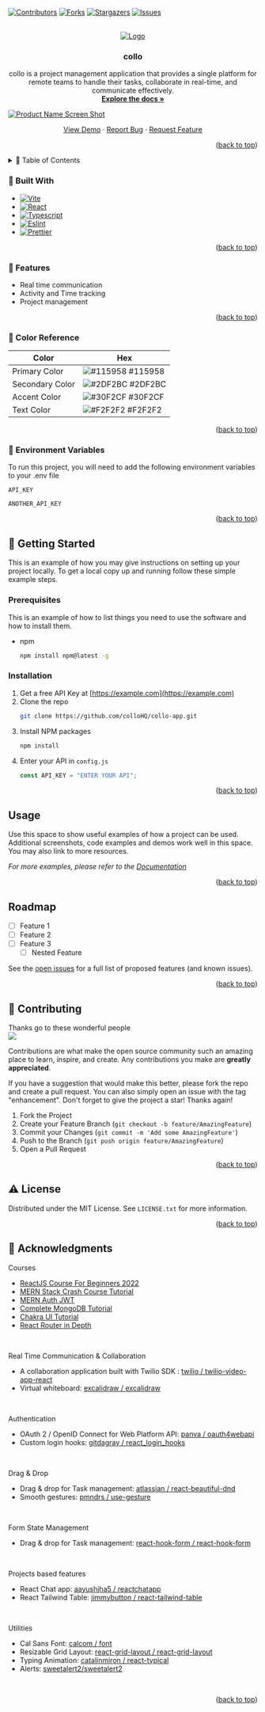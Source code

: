 <a name="readme-top"></a>

[![Contributors][contributors-shield]][contributors-url]
[![Forks][forks-shield]][forks-url]
[![Stargazers][stars-shield]][stars-url]
[![Issues][issues-shield]][issues-url]

<!-- PROJECT LOGO -->
<br />
<div align="center">
  <a href="https://github.com/colloHQ/collo-app">
    <img src="Homepage.jpg" alt="Logo" >
  </a>

<h3 align="center">collo</h3>

  <p align="center">
    collo is a project management application that provides a single platform for remote teams to handle their tasks, collaborate in real-time, and communicate effectively.
    <br />
    <a href="https://github.com/colloHQ/collo-app"><strong>Explore the docs »</strong></a>
    <br />
  </p>
</div>


<a align="center">[![Product Name Screen Shot][product-screenshot]](https://collo-app.app)</a>
  <p align="center">
    <a href="https://github.com/colloHQ/collo-app">View Demo</a>
    ·
    <a href="https://github.com/colloHQ/collo-app/issues">Report Bug</a>
    ·
    <a href="https://github.com/colloHQ/collo-app/issues">Request Feature</a>
  </p>

<p align="right">(<a href="#readme-top">back to top</a>)</p>


<!-- TABLE OF CONTENTS -->
<details>
  <summary>📔 Table of Contents</summary>
  <ol>
    <li>
      <a href="#about-the-project">About The Project</a>
      <ul>
        <li><a href="#built-with">Built With</a></li>
      </ul>
    </li>
    <li>
      <a href="#getting-started">Getting Started</a>
      <ul>
        <li><a href="#prerequisites">Prerequisites</a></li>
        <li><a href="#installation">Installation</a></li>
      </ul>
    </li>
    <li><a href="#usage">Usage</a></li>
    <li><a href="#roadmap">Roadmap</a></li>
    <li><a href="#contributing">Contributing</a></li>
    <li><a href="#license">License</a></li>
    <li><a href="#contact">Contact</a></li>
    <li><a href="#acknowledgments">Acknowledgments</a></li>
  </ol>
</details>
<!-- ABOUT THE PROJECT -->

### 👾 Built With

- [![Vite][vite.js]][vite-url]
- [![React][react.js]][react-url]
- [![Typescript][Typescript]][Typescript-url]
- [![Eslint][Eslint]][Eslint-url]
- [![Prettier][Prettier]][Prettier-url]


<p align="right">(<a href="#readme-top">back to top</a>)</p>

<!-- Features -->
### 🎯 Features

- Real time communication
- Activity and Time tracking
- Project management

<p align="right">(<a href="#readme-top">back to top</a>)</p>

<!-- Color Reference -->
### 🎨 Color Reference

| Color             | Hex                                                                |
| ----------------- | ------------------------------------------------------------------ |
| Primary Color | ![#115958](https://via.placeholder.com/10/115958?text=+) #115958 |
| Secondary Color | ![#2DF2BC](https://via.placeholder.com/10/2DF2BC?text=+) #2DF2BC |
| Accent Color | ![#30F2CF](https://via.placeholder.com/10/30F2CF?text=+) #30F2CF |
| Text Color | ![#F2F2F2](https://via.placeholder.com/10/F2F2F2?text=+) #F2F2F2 |

<p align="right">(<a href="#readme-top">back to top</a>)</p>

<!-- Env Variables -->
### 🔑  Environment Variables

To run this project, you will need to add the following environment variables to your .env file

`API_KEY`

`ANOTHER_API_KEY`
<p align="right">(<a href="#readme-top">back to top</a>)</p>
<!-- GETTING STARTED -->


## 🧰 Getting Started

This is an example of how you may give instructions on setting up your project locally.
To get a local copy up and running follow these simple example steps.

### Prerequisites

This is an example of how to list things you need to use the software and how to install them.

- npm
  ```sh
  npm install npm@latest -g
  ```

### Installation

1. Get a free API Key at [https://example.com](https://example.com)
2. Clone the repo
   ```sh
   git clone https://github.com/colloHQ/collo-app.git
   ```
3. Install NPM packages
   ```sh
   npm install
   ```
4. Enter your API in `config.js`
   ```js
   const API_KEY = "ENTER YOUR API";
   ```

<p align="right">(<a href="#readme-top">back to top</a>)</p>

<!-- USAGE EXAMPLES -->

## Usage

Use this space to show useful examples of how a project can be used. Additional screenshots, code examples and demos work well in this space. You may also link to more resources.

_For more examples, please refer to the [Documentation](https://example.com)_

<p align="right">(<a href="#readme-top">back to top</a>)</p>

<!-- ROADMAP -->

## Roadmap

- [ ] Feature 1
- [ ] Feature 2
- [ ] Feature 3
  - [ ] Nested Feature

See the [open issues](https://github.com/colloHQ/collo-app/issues) for a full list of proposed features (and known issues).

<p align="right">(<a href="#readme-top">back to top</a>)</p>

<!-- CONTRIBUTING -->

## 🤝 Contributing

Thanks go to these wonderful people
<br />
<a href="https://github.com/colloHQ/collo-app/graphs/contributors">
  <img src="https://contrib.rocks/image?repo=colloHQ/collo-app" />
</a>


Contributions are what make the open source community such an amazing place to learn, inspire, and create. Any contributions you make are **greatly appreciated**.

If you have a suggestion that would make this better, please fork the repo and create a pull request. You can also simply open an issue with the tag "enhancement".
Don't forget to give the project a star! Thanks again!

1. Fork the Project
2. Create your Feature Branch (`git checkout -b feature/AmazingFeature`)
3. Commit your Changes (`git commit -m 'Add some AmazingFeature'`)
4. Push to the Branch (`git push origin feature/AmazingFeature`)
5. Open a Pull Request

<p align="right">(<a href="#readme-top">back to top</a>)</p>

<!-- LICENSE -->

## ⚠️ License

Distributed under the MIT License. See `LICENSE.txt` for more information.

<p align="right">(<a href="#readme-top">back to top</a>)</p>

<!-- CONTACT -->

<!-- ACKNOWLEDGMENTS -->

## 💎 Acknowledgments
Courses

- [ReactJS Course For Beginners 2022](https://youtube.com/playlist?list=PLpPqplz6dKxW5ZfERUPoYTtNUNvrEebAR)
- [MERN Stack Crash Course Tutorial](https://youtube.com/playlist?list=PL4cUxeGkcC9iJ_KkrkBZWZRHVwnzLIoUE)
- [MERN Auth JWT](https://youtube.com/playlist?list=PL4cUxeGkcC9g8OhpOZxNdhXggFz2lOuCT)
- [Complete MongoDB Tutorial](https://youtube.com/playlist?list=PL4cUxeGkcC9h77dJ-QJlwGlZlTd4ecZOA)
- [Chakra UI Tutorial](https://youtube.com/playlist?list=PL4cUxeGkcC9hcnIeryurNMMcGBHp7AYlP)
- [React Router in Depth](https://youtube.com/playlist?list=PL4cUxeGkcC9iVKmtNuCeIswnQ97in2GGf)

<br/>

Real Time Communication & Collaboration
- A collaboration application built with Twilio SDK : [twilio / twilio-video-app-react](https://github.com/twilio/twilio-video-app-react)
- Virtual whiteboard: [excalidraw / excalidraw](https://github.com/excalidraw/excalidraw)
<br />

Authentication
- OAuth 2 / OpenID Connect for Web Platform API: [panva / oauth4webapi](https://github.com/panva/oauth4webapi)
- Custom login hooks: [gitdagray / react_login_hooks](https://github.com/gitdagray/react_login_hooks)
<br />

Drag & Drop
- Drag & drop for Task management: [atlassian / react-beautiful-dnd](https://github.com/atlassian/react-beautiful-dnd)
- Smooth gestures: [pmndrs / use-gesture](https://github.com/pmndrs/use-gesture)
<br />

Form State Management
- Drag & drop for Task management: [react-hook-form / react-hook-form](https://github.com/react-hook-form/react-hook-form)
<br />


Projects based features
- React Chat app: [aayushjha5 / reactchatapp](https://github.com/aayushjha5/reactchatapp)
- React Tailwind Table: [jimmybutton / react-tailwind-table](https://github.com/jimmybutton/react-tailwind-table)
<br />

Utilities
- Cal Sans Font: [calcom / font](https://github.com/calcom/font)
- Resizable Grid Layout: [react-grid-layout / react-grid-layout](https://github.com/react-grid-layout/react-grid-layout)
- Typing Animation: [catalinmiron / react-typical](https://github.com/catalinmiron/react-typical)
- Alerts: [sweetalert2/sweetalert2](https://github.com/sweetalert2/sweetalert2)
<br />
<p align="right">(<a href="#readme-top">back to top</a>)</p>

[contributors-shield]: https://img.shields.io/github/contributors/colloHQ/collo-app.svg?style=flat
[contributors-url]: https://github.com/colloHQ/collo-app/graphs/contributors
[forks-shield]: https://img.shields.io/github/forks/colloHQ/collo-app.svg?style=flat
[forks-url]: https://github.com/colloHQ/collo-app/network/members
[stars-shield]: https://img.shields.io/github/stars/colloHQ/collo-app.svg?style=flat
[stars-url]: https://github.com/colloHQ/collo-app/stargazers
[issues-shield]: https://img.shields.io/github/issues/colloHQ/collo-app.svg?style=flat
[issues-url]: https://github.com/colloHQ/collo-app/issues
[license-shield]: https://img.shields.io/github/license/colloHQ/collo-app.svg?style=flat
[license-url]: https://github.com/colloHQ/collo-app/blob/master/LICENSE.txt
[linkedin-shield]: https://img.shields.io/badge/-LinkedIn-black.svg?style=flat&logo=linkedin&colorB=555
[linkedin-url]: https://www.linkedin.com/company/esprit-option-twin/
[product-screenshot]: screenshot.jpg
[vite.js]: https://img.shields.io/badge/Vite.js-35495E?style=flat&logo=vite&logoColor=4FC08D
[vite-url]: https://github.com/igdev116/vite-react-ts-eslint-prettier
[react.js]: https://img.shields.io/badge/React-35495E?style=flat&logo=react&logoColor=4FC08D
[react-url]: https://beta.reactjs.org/
[Typescript]: https://img.shields.io/badge/Typescript-35495E?style=flat&logo=Typescript&logoColor=4FC08D
[Typescript-url]: https://www.typescriptlang.org/
[Eslint]: https://img.shields.io/badge/Eslint-35495E?style=flat&logo=Eslint&logoColor=4FC08D
[Eslint-url]: https://eslint.org/
[Prettier]: https://img.shields.io/badge/Prettier-35495E?style=flat&logo=Prettier&logoColor=4FC08D
[Prettier-url]: https://prettier.io/docs/en/index.html
